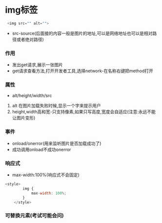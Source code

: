 # img标签
```javascript
 <img src="" alt="">
```
* src-source(后面接的内容一般是图片的地址,可以是网络地址也可以是相对路径或者绝对路径)
### 作用
* 发出get请求,展示一张图片
* get请求查看方法,打开开发者工具,选择network-在名称右键把method打开
### 属性
* alt/height/width/src
1. alt 在图片加载失败时候,显示一个字来提示用户
2. height,width高和宽-只支持像素,如果只写高度,宽度会自适应(注意:永远不能让图片变形)
### 事件
* onload/onerror(用来监听图片是否加载成功了)
* 成功调用onload不成功onerror
### 响应式
* max-width:100%(响应式不会固定)
```javascript
<style>
        img {
            max-width: 100%;
        }
    </style>
```
### 可替换元素(考试可能会问)